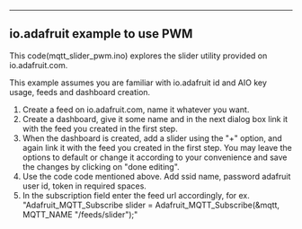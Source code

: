 -------------------------------
io.adafruit example to use PWM
-------------------------------

This code(mqtt_slider_pwm.ino) explores the slider utility provided on io.adafruit.com.

This example assumes you are familiar with io.adafruit id and AIO key usage, feeds and dashboard creation.

1. Create a feed on io.adafruit.com, name it whatever you want.
2. Create a dashboard, give it some name and in the next dialog box link it with the feed you created in the first step.
3. When the dashboard is created, add a slider using the "+" option, and again link it with the feed you created in the first step. You may leave the options to default or change it according to your convenience and save the changes by clicking on "done editing".
4. Use the code code mentioned above. Add ssid name, password adafruit user id, token in required spaces.
5. In the subscription field enter the feed url accordingly, for ex.
"Adafruit_MQTT_Subscribe slider = Adafruit_MQTT_Subscribe(&mqtt, MQTT_NAME "/feeds/slider");"

